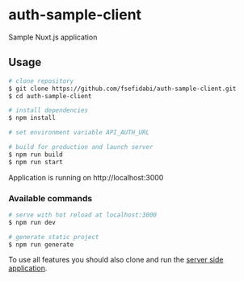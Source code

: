 # auth-sample-client

Sample Nuxt.js application

## Usage

```bash
# clone repository
$ git clone https://github.com/fsefidabi/auth-sample-client.git
$ cd auth-sample-client

# install dependencies
$ npm install

# set environment variable API_AUTH_URL

# build for production and launch server
$ npm run build
$ npm run start

```

Application is running on http://localhost:3000

### Available commands

```bash
# serve with hot reload at localhost:3000
$ npm run dev

# generate static project
$ npm run generate
```

To use all features you should also clone and run the [server side application](https://github.com/fsefidabi/auth-sample-server.git).
